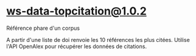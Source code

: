 # ws-data-topcitation@1.0.2

Référence phare d'un corpus

A partir d'une liste de doi renvoie les 10 références les plus citées.
Utilise l'API OpenAlex pour récupérer les données de citations.
